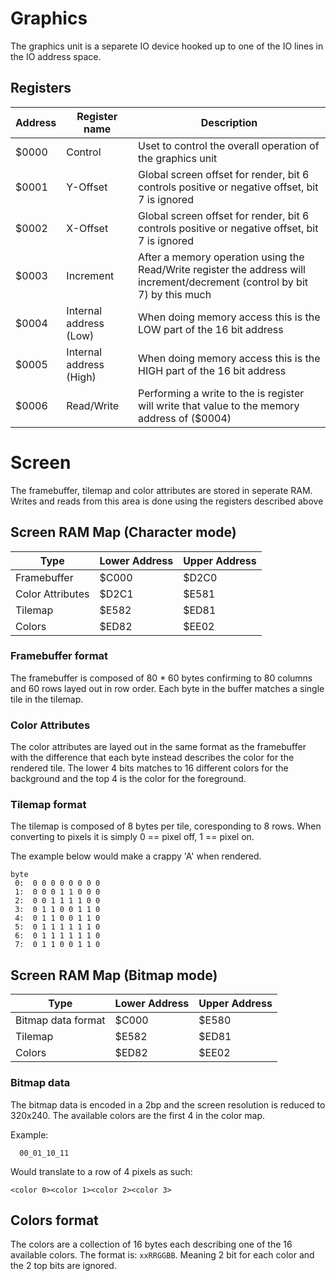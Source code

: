 # Graphics

The graphics unit is a separete IO device hooked up to one of the IO lines in the IO address space.

## Registers

| Address | Register name           | Description                                                                                                                 |
| ------- | ----------------------- | --------------------------------------------------------------------------------------------------------------------------- |
| $0000   | Control                 | Uset to control the overall operation of the graphics unit                                                                  |
| $0001   | Y-Offset                | Global screen offset for render, bit 6 controls positive or negative offset, bit 7 is ignored                               |
| $0002   | X-Offset                | Global screen offset for render, bit 6 controls positive or negative offset, bit 7 is ignored                               |
| $0003   | Increment               | After a memory operation using the Read/Write register the address will increment/decrement (control by bit 7) by this much |
| $0004   | Internal address (Low)  | When doing memory access this is the LOW part of the 16 bit address                                                         |
| $0005   | Internal address (High) | When doing memory access this is the HIGH part of the 16 bit address                                                        |
| $0006   | Read/Write              | Performing a write to the is register will write that value to the memory address of ($0004)                                | ($0005). Performing a read will instead return the value at that location |

# Screen

The framebuffer, tilemap and color attributes are stored in seperate RAM. Writes and reads from this area is done using the registers described above

## Screen RAM Map (Character mode)

| Type             | Lower Address | Upper Address |
| ---------------- | ------------- | ------------- |
| Framebuffer      | $C000         | $D2C0         |
| Color Attributes | $D2C1         | $E581         |
| Tilemap          | $E582         | $ED81         |
| Colors           | $ED82         | $EE02         |

### Framebuffer format

The framebuffer is composed of 80 * 60 bytes confirming to 80 columns and 60 rows layed out in row order. Each byte in the buffer matches a single tile in the tilemap. 

### Color Attributes

The color attributes are layed out in the same format as the framebuffer with the difference that each byte instead describes the color for the rendered tile. The lower 4 bits matches to 16 different colors for the background and the top 4 is the color for the foreground.

### Tilemap format

The tilemap is composed of 8 bytes per tile, coresponding to 8 rows. When converting to pixels it is simply 0 == pixel off, 1 == pixel on.

The example below would make a crappy 'A' when rendered.

```
byte 
 0:  0 0 0 0 0 0 0 0
 1:  0 0 0 1 1 0 0 0
 2:  0 0 1 1 1 1 0 0
 3:  0 1 1 0 0 1 1 0
 4:  0 1 1 0 0 1 1 0
 5:  0 1 1 1 1 1 1 0
 6:  0 1 1 1 1 1 1 0
 7:  0 1 1 0 0 1 1 0
```

## Screen RAM Map (Bitmap mode)

| Type               | Lower Address | Upper Address |
| ------------------ | ------------- | ------------- |
| Bitmap data format | $C000         | $E580         |
| Tilemap            | $E582         | $ED81         |
| Colors             | $ED82         | $EE02         |

### Bitmap data

The bitmap data is encoded in a 2bp and the screen resolution is reduced to 320x240.
The available colors are the first 4 in the color map.

Example:
```
  00_01_10_11 
```
Would translate to a row of 4 pixels as such:
```
<color 0><color 1><color 2><color 3>
```

## Colors format

The colors are a collection of 16 bytes each describing one of the 16 available colors. The format is: `xxRRGGBB`. Meaning 2 bit for each color and the 2 top bits are ignored.